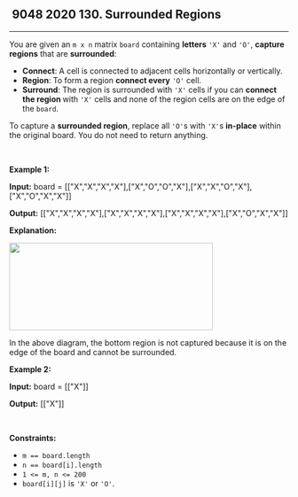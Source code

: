 <h2> 9048 2020
130. Surrounded Regions</h2><hr><div><p>You are given an <code>m x n</code> matrix <code>board</code> containing <strong>letters</strong> <code>'X'</code> and <code>'O'</code>, <strong>capture regions</strong> that are <strong>surrounded</strong>:</p>

<ul>
	<li><strong>Connect</strong>: A cell is connected to adjacent cells horizontally or vertically.</li>
	<li><strong>Region</strong>: To form a region <strong>connect every</strong> <code>'O'</code> cell.</li>
	<li><strong>Surround</strong>: The region is surrounded with <code>'X'</code> cells if you can <strong>connect the region </strong>with <code>'X'</code> cells and none of the region cells are on the edge of the <code>board</code>.</li>
</ul>

<p>To capture a <strong>surrounded region</strong>, replace all <code>'O'</code>s with <code>'X'</code>s <strong>in-place</strong> within the original board. You do not need to return anything.</p>

<p>&nbsp;</p>
<p><strong class="example">Example 1:</strong></p>

<div class="example-block">
<p><strong>Input:</strong> <span class="example-io">board = [["X","X","X","X"],["X","O","O","X"],["X","X","O","X"],["X","O","X","X"]]</span></p>

<p><strong>Output:</strong> <span class="example-io">[["X","X","X","X"],["X","X","X","X"],["X","X","X","X"],["X","O","X","X"]]</span></p>

<p><strong>Explanation:</strong></p>
<img alt="" src="https://assets.leetcode.com/uploads/2021/02/19/xogrid.jpg" style="width: 367px; height: 158px;">
<p>In the above diagram, the bottom region is not captured because it is on the edge of the board and cannot be surrounded.</p>
</div>

<p><strong class="example">Example 2:</strong></p>

<div class="example-block">
<p><strong>Input:</strong> <span class="example-io">board = [["X"]]</span></p>

<p><strong>Output:</strong> <span class="example-io">[["X"]]</span></p>
</div>

<p>&nbsp;</p>
<p><strong>Constraints:</strong></p>

<ul>
	<li><code>m == board.length</code></li>
	<li><code>n == board[i].length</code></li>
	<li><code>1 &lt;= m, n &lt;= 200</code></li>
	<li><code>board[i][j]</code> is <code>'X'</code> or <code>'O'</code>.</li>
</ul>
</div>